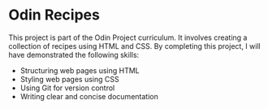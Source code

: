 # Odin Recipes
This project is part of the Odin Project curriculum. It involves creating a collection of recipes using HTML and CSS. By completing this project, I will have demonstrated the following skills:
- Structuring web pages using HTML
- Styling web pages using CSS
- Using Git for version control
- Writing clear and concise documentation

